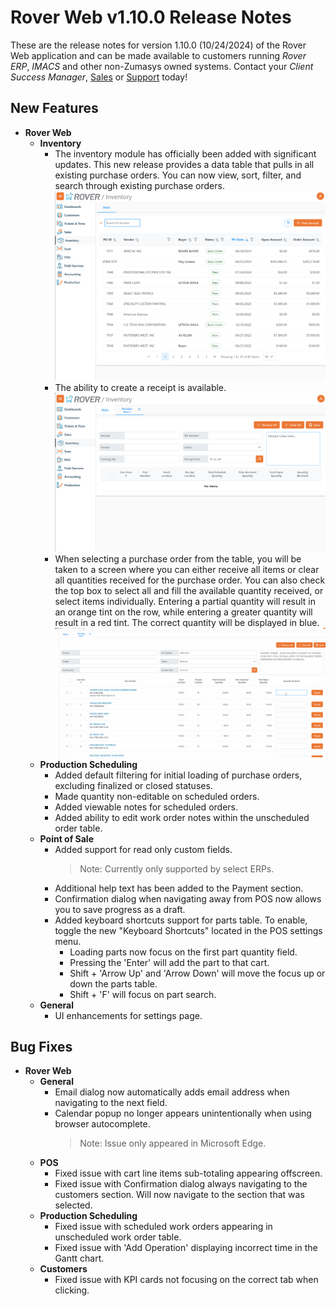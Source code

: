 # Rover Web v1.10.0 Release Notes

<badge text= "Version 1.10.0" vertical="middle" />

<PageHeader />

These are the release notes for version 1.10.0 (10/24/2024) of the Rover Web application and can be made available to customers running _Rover ERP_, _IMACS_ and other non-Zumasys owned systems. Contact your _Client Success Manager_, [Sales](mailto:sales@zumasys.com?subject=Rover%20Web%20v1.10.0) or [Support](mailto:help@zumasys.com?subject=Rover%20Web%20v1.10.0) today!

## New Features

- **Rover Web**
  - **Inventory**
    - The inventory module has officially been added with significant updates. This new release provides a data table that pulls in all existing purchase orders. You can now view, sort, filter, and search through existing purchase orders.
      ![Inventory](./inventory-module.png)
    - The ability to create a receipt is available.
      ![New Receipt](./new-receipt.png)
    - When selecting a purchase order from the table, you will be taken to a screen where you can either receive all items or clear all quantities received for the purchase order. You can also check the top box to select all and fill the available quantity received, or select items individually. Entering a partial quantity will result in an orange tint on the row, while entering a greater quantity will result in a red tint. The correct quantity will be displayed in blue.
      ![Select Receipt](./inventory-row-handling.gif)
  - **Production Scheduling**
    - Added default filtering for initial loading of purchase orders, excluding finalized or closed statuses.
    - Made quantity non-editable on scheduled orders.
    - Added viewable notes for scheduled orders.
    - Added ability to edit work order notes within the unscheduled order table.
  - **Point of Sale**
    - Added support for read only custom fields.
      > Note: Currently only supported by select ERPs.
    - Additional help text has been added to the Payment section.
    - Confirmation dialog when navigating away from POS now allows you to save progress as a draft.
    - Added keyboard shortcuts support for parts table. To enable, toggle the new "Keyboard Shortcuts" located in the POS settings menu.
      - Loading parts now focus on the first part quantity field.
      - Pressing the 'Enter' will add the part to that cart.
      - Shift + 'Arrow Up' and 'Arrow Down' will move the focus up or down the parts table.
      - Shift + 'F' will focus on part search.
  - **General**
    - UI enhancements for settings page.

## Bug Fixes

- **Rover Web**
  - **General**
    - Email dialog now automatically adds email address when navigating to the next field.
    - Calendar popup no longer appears unintentionally when using browser autocomplete.
      > Note: Issue only appeared in Microsoft Edge.
  - **POS**
    - Fixed issue with cart line items sub-totaling appearing offscreen.
    - Fixed issue with Confirmation dialog always navigating to the customers section. Will now navigate to the section that was selected.
  - **Production Scheduling**
    - Fixed issue with scheduled work orders appearing in unscheduled work order table.
    - Fixed issue with 'Add Operation' displaying incorrect time in the Gantt chart.
  - **Customers**
    - Fixed issue with KPI cards not focusing on the correct tab when clicking.
